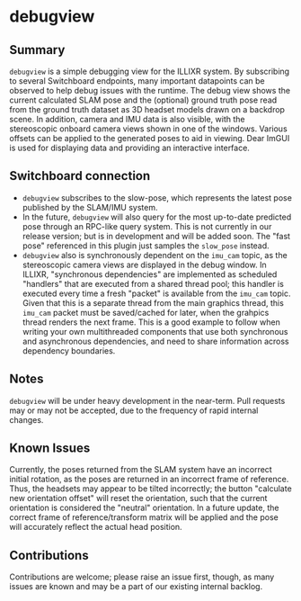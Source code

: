 # debugview

## Summary

`debugview` is a simple debugging view for the ILLIXR system. By subscribing to several Switchboard endpoints, many important datapoints can be observed to help debug issues with the runtime. The debug view shows the current calculated SLAM pose and the (optional) ground truth pose read from the ground truth dataset as 3D headset models drawn on a backdrop scene. In addition, camera and IMU data is also visible, with the stereoscopic onboard camera views shown in one of the windows. Various offsets can be applied to the generated poses to aid in viewing. Dear ImGUI is used for displaying data and providing an interactive interface.

## Switchboard connection

- `debugview` subscribes to the slow-pose, which represents the latest pose published by the SLAM/IMU system.
- In the future, `debugview` will also query for the most up-to-date predicted pose through an RPC-like query system. This is not currently in our release version; but is in development and will be added soon. The "fast pose" referenced in this plugin just samples the `slow_pose` instead.
- `debugview` also is synchronously dependent on the `imu_cam` topic, as the stereoscopic camera views are displayed in the debug window. In ILLIXR, "synchronous dependencies" are implemented as scheduled "handlers" that are executed from a shared thread pool; this handler is executed every time a fresh "packet" is available from the `imu_cam` topic. Given that this is a separate thread from the main graphics thread, this `imu_cam` packet must be saved/cached for later, when the grahpics thread renders the next frame. This is a good example to follow when writing your own multithreaded components that use both synchronous and asynchronous dependencies, and need to share information across dependency boundaries.

## Notes

`debugview` will be under heavy development in the near-term. Pull requests may or may not be accepted, due to the frequency of rapid internal changes.

## Known Issues

Currently, the poses returned from the SLAM system have an incorrect initial rotation, as the poses are returned in an incorrect frame of reference. Thus, the headsets may appear to be tilted incorrectly; the button "calculate new orientation offset" will reset the orientation, such that the current orientation is considered the "neutral" orientation. In a future update, the correct frame of reference/transform matrix will be applied and the pose will accurately reflect the actual head position.

## Contributions

Contributions are welcome; please raise an issue first, though, as many issues are known and may be a part of our existing internal backlog.